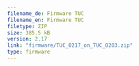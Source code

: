 ```yaml
---
filename_de: Firmware TUC
filename_en: Firmware TUC
filetype: ZIP
size: 385.5 kB
version: 2.17
link: "firmware/TUC_0217_on_TUC_0203.zip"
type: firmware
---
```

